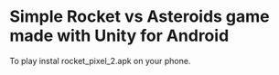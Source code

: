 # Simple Rocket vs Asteroids game made with Unity for Android
To play instal rocket_pixel_2.apk on your phone.
